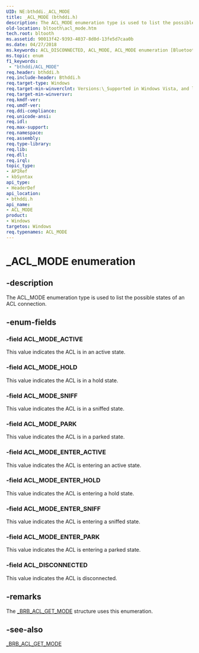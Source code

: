 ```yaml
---
UID: NE:bthddi._ACL_MODE
title: _ACL_MODE (bthddi.h)
description: The ACL_MODE enumeration type is used to list the possible states of an ACL connection.
old-location: bltooth\acl_mode.htm
tech.root: bltooth
ms.assetid: 90013f42-9393-4037-8d0d-13fe5d7caa0b
ms.date: 04/27/2018
ms.keywords: ACL_DISCONNECTED, ACL_MODE, ACL_MODE enumeration [Bluetooth Devices], ACL_MODE_ACTIVE, ACL_MODE_ENTER_ACTIVE, ACL_MODE_ENTER_HOLD, ACL_MODE_ENTER_PARK, ACL_MODE_ENTER_SNIFF, ACL_MODE_HOLD, ACL_MODE_PARK, ACL_MODE_SNIFF, _ACL_MODE, bltooth.acl_mode, bth_enums_52494ea2-66f0-4c7d-8f7b-c427a21ee826.xml, bthddi/ACL_DISCONNECTED, bthddi/ACL_MODE, bthddi/ACL_MODE_ACTIVE, bthddi/ACL_MODE_ENTER_ACTIVE, bthddi/ACL_MODE_ENTER_HOLD, bthddi/ACL_MODE_ENTER_PARK, bthddi/ACL_MODE_ENTER_SNIFF, bthddi/ACL_MODE_HOLD, bthddi/ACL_MODE_PARK, bthddi/ACL_MODE_SNIFF
ms.topic: enum
f1_keywords:
 - "bthddi/ACL_MODE"
req.header: bthddi.h
req.include-header: Bthddi.h
req.target-type: Windows
req.target-min-winverclnt: Versions:\_Supported in Windows Vista, and later.
req.target-min-winversvr: 
req.kmdf-ver: 
req.umdf-ver: 
req.ddi-compliance: 
req.unicode-ansi: 
req.idl: 
req.max-support: 
req.namespace: 
req.assembly: 
req.type-library: 
req.lib: 
req.dll: 
req.irql: 
topic_type:
- APIRef
- kbSyntax
api_type:
- HeaderDef
api_location:
- bthddi.h
api_name:
- ACL_MODE
product:
- Windows
targetos: Windows
req.typenames: ACL_MODE
---
```


# _ACL_MODE enumeration


## -description


The ACL_MODE enumeration type is used to list the possible states of an ACL connection.


## -enum-fields




### -field ACL_MODE_ACTIVE

This value indicates the ACL is in an active state.


### -field ACL_MODE_HOLD

This value indicates the ACL is in a hold state.


### -field ACL_MODE_SNIFF

This value indicates the ACL is in a sniffed state.


### -field ACL_MODE_PARK

This value indicates the ACL is in a parked state.


### -field ACL_MODE_ENTER_ACTIVE

This value indicates the ACL is entering an active state.


### -field ACL_MODE_ENTER_HOLD

This value indicates the ACL is entering a hold state.


### -field ACL_MODE_ENTER_SNIFF

This value indicates the ACL is entering a sniffed state.


### -field ACL_MODE_ENTER_PARK

This value indicates the ACL is entering a parked state.


### -field ACL_DISCONNECTED

This value indicates the ACL is disconnected.


## -remarks



The 
    <a href="https://docs.microsoft.com/windows-hardware/drivers/ddi/bthddi/ns-bthddi-_brb_acl_get_mode">_BRB_ACL_GET_MODE</a> structure uses this
    enumeration.




## -see-also




<a href="https://docs.microsoft.com/windows-hardware/drivers/ddi/bthddi/ns-bthddi-_brb_acl_get_mode">_BRB_ACL_GET_MODE</a>
 

 

